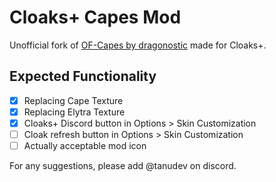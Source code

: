 # Cloaks+ Capes Mod
Unofficial fork of [OF-Capes by dragonostic](https://github.com/dragonostic/of-capes) made for Cloaks+.
## Expected Functionality
  
- [x] Replacing Cape Texture
- [x] Replacing Elytra Texture
- [x] Cloaks+ Discord button in Options > Skin Customization
- [ ] Cloak refresh button in Options > Skin Customization
- [ ] Actually acceptable mod icon
  
For any suggestions, please add @tanudev on discord.
